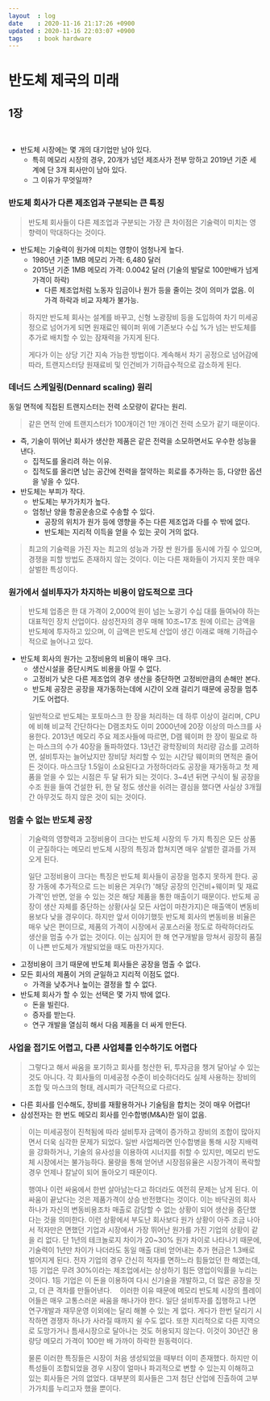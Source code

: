 ```yaml
---
layout  : log
date    : 2020-11-16 21:17:26 +0900
updated : 2020-11-16 22:03:07 +0900
tags    : book hardware
---
```


# 반도체 제국의 미래

## 1장
  
- 반도체 시장에는 몇 개의 대기업만 남아 있다.
    - 특히 메모리 시장의 경우, 20개가 넘던 제조사가 전부 망하고 2019년 기준 세계에 단 3개 회사만이 남아 있다.
    - 그 이유가 무엇일까?

### 반도체 회사가 다른 제조업과 구분되는 큰 특징

> 반도체 회사들이 다른 제조업과 구분되는 가장 큰 차이점은 기술력이 미치는 영향력이 막대하다는 것이다.

- 반도체는 기술력이 원가에 미치는 영향이 엄청나게 높다.
    - 1980년 기준 1MB 메모리 가격: 6,480 달러
    - 2015년 기준 1MB 메모리 가격: 0.0042 달러 (기술의 발달로 100만배가 넘게 가격이 하락)
        - 다른 제조업처럼 노동자 임금이나 원가 등을 줄이는 것이 의미가 없음. 이 가격 하락과 비교 자체가 불가능.

> 하지만 반도체 회사는 설계를 바꾸고, 신형 노광장비 등을 도입하여 차기 미세공정으로 넘어가게 되면
원재료인 웨이퍼 위에 기존보다 수십 %가 넘는 반도체를 추가로 배치할 수 있는 잠재력을 가지게 된다.
>
> 게다가 이는 상당 기간 지속 가능한 방법이다.
계속해서 차기 공정으로 넘어감에 따라, 트랜지스터당 원재료비 및 인건비가 기하급수적으로 감소하게 된다.

### 데너드 스케일링(Dennard scaling) 원리

동일 면적에 직접된 트랜지스터는 전력 소모량이 같다는 원리.

> 같은 면적 안에 트랜지스터가 100개이건 1만 개이건 전력 소모가 같기 때문이다.

- 즉, 기술이 뛰어난 회사가 생산한 제품은 같은 전력을 소모하면서도 우수한 성능을 낸다.
    - 집적도를 올리려 하는 이유.
    - 집적도를 올리면 남는 공간에 전력을 절약하는 회로를 추가하는 등, 다양한 옵션을 넣을 수 있다.
- 반도체는 부피가 작다.
    - 반도체는 부가가치가 높다.
    - 엄청난 양을 항공운송으로 수송할 수 있다.
        - 공장의 위치가 원가 등에 영향을 주는 다른 제조업과 다를 수 밖에 없다.
        - 반도체는 지리적 이득을 얻을 수 있는 곳이 거의 없다.

> 최고의 기술력을 가진 자는 최고의 성능과 가장 싼 원가를 동시에 가질 수 있으며,
경쟁을 피할 방법도 존재하지 않는 것이다. 이는 다른 재화들이 가지지 못한 매우 살벌한 특성이다.

### 원가에서 설비투자가 차지하는 비용이 압도적으로 크다

> 반도체 업종은 한 대 가격이 2,000억 원이 넘는 노광기 수십 대를 들여놔야 하는 대표적인 장치 산업이다. 삼성전자의 경우 매해 10조~17조 원에 이르는 금액을 반도체에 투자하고 있으며, 이 금액은 반도체 산업이 생긴 이래로 매해 기하급수적으로 늘어나고 있다.

- 반도체 회사의 원가는 고정비용의 비율이 매우 크다.
    - 생산시설을 중단시켜도 비용을 아낄 수 없다.
    - 고정비가 낮은 다른 제조업의 경우 생산을 중단하면 고정비만큼의 손해만 본다.
    - 반도체 공장은 공장을 재가동하는데에 시간이 오래 걸리기 때문에 공장을 멈추기도 어렵다.

> 일반적으로 반도체는 포토마스크 한 장을 처리하는 데 하루 이상이 걸리며, CPU에 비해 비교적 간단하다는 D램조차도 이미 2000년에 20장 이상의 마스크를 사용한다. 2013년 메모리 주요 제조사들에 따르면, D램 웨이퍼 한 장이 필요로 하는 마스크의 수가 40장을 돌파하였다. 13년간 광학장비의 처리량 감소를 고려하면, 설비투자는 늘어났지만 장비당 처리할 수 있는 시간당 웨이퍼의 면적은 줄어든 것이다.
마스크당 1.5일이 소요된다고 가정하더라도 공장을 재가동하고 첫 제품을 얻을 수 있는 시점은 두 달 뒤가 되는 것이다. 3~4년 뒤면 구식이 될 공장을 수조 원을 들여 건설한 뒤, 한 달 정도 생산을 쉬려는 결심을 했다면 사실상 3개월간 아무것도 하지 않은 것이 되는 것이다.

### 멈출 수 없는 반도체 공장

> 기술력의 영향력과 고정비용이 크다는 반도체 시장의 두 가지 특징은 모든 상품이 균질하다는 메모리 반도체 시장의 특징과 합쳐지면 매우 살벌한 결과를 가져오게 된다.
>
> 일단 고정비용이 크다는 특징은 반도체 회사들이 공장을 멈추지 못하게 한다. 공장 가동에 추가적으로 드는 비용은 겨우(?) '해당 공장의 인건비+웨이퍼 및 재료 가격'인 반면, 얻을 수 있는 것은 해당 제품을 통한 매출이기 때문이다. 반도체 공장이 생산 자체를 중단하는 상황(사실 모든 사업이 마찬가지)은 매출액이 변동비용보다 낮을 경우이다. 하지만 앞서 이야기했듯 반도체 회사의 변동비용 비율은 매우 낮은 편이므로, 제품의 가격이 시장에서 공포스러울 정도로 하락하더라도 생산을 멈출 수가 없는 것이다. 이는 심지어 한 해 연구개발을 망쳐서 굉장히 품질이 나쁜 반도체가 개발되었을 때도 마찬가지다.

- 고정비용이 크기 때문에 반도체 회사들은 공장을 멈출 수 없다.
- 모든 회사의 제품이 거의 균일하고 지리적 이점도 없다.
    - 가격을 낮추거나 높이는 결정을 할 수 없다.
- 반도체 회사가 할 수 있는 선택은 몇 가지 밖에 없다.
    - 돈을 빌린다.
    - 증자를 받는다.
    - 연구 개발을 열심히 해서 다음 제품을 더 싸게 만든다.

### 사업을 접기도 어렵고, 다른 사업체를 인수하기도 어렵다

> 그렇다고 해서 싸움을 포기하고 회사를 청산한 뒤, 투자금을 챙겨 달아날 수 있는 것도 아니다. 각 회사들의 미세공정 수준이 비슷하더라도 실제 사용하는 장비의 조합 및 마스크의 형태, 레시피가 극단적으로 다르다.

- 다른 회사를 인수해도, 장비를 재활용하거나 기술팀을 합치는 것이 매우 어렵다!
- 삼성전자는 한 번도 메모리 회사를 인수합병(M&A)한 일이 없음.

> 이는 미세공정이 진척됨에 따라 설비투자 금액이 증가하고 장비의 조합이 많아지면서 더욱 심각한 문제가 되었다. 일반 사업체라면 인수합병을 통해 시장 지배력을 강화하거나, 기술의 유사성을 이용하여 시너지를 취할 수 있지만, 메모리 반도체 시장에서는 불가능하다. 물량을 통해 얻어낸 시장점유율은 시장가격이 폭락할 경우 언제나 칼날이 되어 돌아오기 때문이다.
>
> 행여나 이런 싸움에서 한번 살아남는다고 하더라도 여전히 문제는 남게 된다. 이 싸움이 끝났다는 것은 제품가격이 상승 반전했다는 것이다. 이는 바닥권의 회사 하나가 자신의 변동비용조차 매출로 감당할 수 없는 상황이 되어 생산을 중단했다는 것을 의미한다. 이런 상황에서 부도난 회사보다 원가 상황이 아주 조금 나아서 적자만은 면했던 기업과 시장에서 가장 뛰어난 원가를 가진 기업의 상황이 같을 리 없다. 단 1년의 테크놀로지 차이가 20~30% 원가 차이로 나타나기 때문에, 기술력이 1년만 차이가 나더라도 동일 매출 대비 얻어내는 추가 현금은 1.3배로 벌어지게 된다. 전자 기업의 경우 간신히 적자를 면하느라 힘들었던 한 해였는데, 1등 기업은 무려 30%이라는 제조업에서는 상상하기 힘든 영업이익률을 누리는 것이다. 1등 기업은 이 돈을 이용하여 다시 신기술을 개발하고, 더 많은 공장을 짓고, 더 큰 격차를 만들어낸다.
>  
> 이러한 이유 때문에 메모리 반도체 시장의 플레이어들은 매우 고통스러운 싸움을 해나가야 한다. 일단 설비투자를 집행하고 나면 연구개발과 재무운영 이외에는 달리 해볼 수 있는 게 없다. 게다가 한번 달리기 시작하면 경쟁자 하나가 사라질 때까지 쉴 수도 없다. 또한 지리적으로 다른 지역으로 도망가거나 틈새시장으로 달아나는 것도 허용되지 않는다. 이것이 30년간 용량당 메모리 가격이 100만 배 가까이 하락한 원동력이다.
>
> 물론 이러한 특징들은 시장이 처음 생성되었을 때부터 이미 존재했다. 하지만 이 특성들이 조합되었을 경우 시장이 얼마나 파괴적으로 변할 수 있는지 이해하고 있는 회사들은 거의 없었다. 대부분의 회사들은 그저 첨단 산업에 진출하여 고부가가치를 누리고자 했을 뿐이다.

